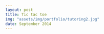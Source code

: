 ```yaml
---
layout: post
title: Tic tac toe
img: "assets/img/portfolio/tutoring2.jpg"
date: September 2014
---
```

